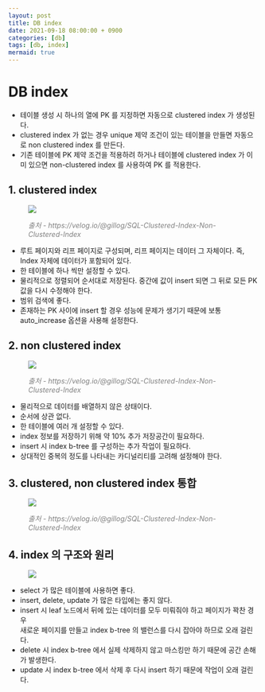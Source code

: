 ```yaml
---
layout: post
title: DB index
date: 2021-09-18 08:00:00 + 0900
categories: [db]
tags: [db, index]
mermaid: true
---
```

# DB index

- 테이블 생성 시 하나의 열에 PK 를 지정하면 자동으로 clustered index 가 생성된다.   
- clustered index 가 없는 경우 unique 제약 조건이 있는 테이블을 만들면 자동으로 non clustered index 를 만든다.   
- 기존 테이블에 PK 제약 조건을 적용하려 하거나 테이블에 clustered index 가 이미 있으면 non-clustered index 를 사용하여 PK 를 적용한다.


## 1. clustered index

<figure>
  <img src="https://user-images.githubusercontent.com/13375810/140846015-703db4f6-91ca-4f3b-9266-a2f2d5c324b4.jpg" />
  <p style="font-style: italic; color: gray;">출처 - https://velog.io/@gillog/SQL-Clustered-Index-Non-Clustered-Index</p>
</figure>

- 루트 페이지와 리프 페이지로 구성되며, 리프 페이지는 데이터 그 자체이다. 즉, Index 자체에 데이터가 포함되어 있다.
- 한 테이블에 하나 씩만 설정할 수 있다.
- 물리적으로 정렬되어 순서대로 저장된다. 중간에 값이 insert 되면 그 뒤로 모든 PK 값을 다시 수정해야 한다.
- 범위 검색에 좋다.
- 존재하는 PK 사이에 insert 할 경우 성능에 문제가 생기기 때문에 보통 auto_increase 옵션을 사용해 설정한다.

## 2. non clustered index 

<figure>
  <img src="https://user-images.githubusercontent.com/13375810/140846335-301d626a-3ac5-4d4b-9336-a8de6e52c2c4.jpg" />
  <p style="font-style: italic; color: gray;">출처 - https://velog.io/@gillog/SQL-Clustered-Index-Non-Clustered-Index</p>
</figure>

- 물리적으로 데이터를 배열하지 않은 상태이다.
- 순서에 상관 없다.
- 한 테이블에 여러 개 설정할 수 있다.
- index 정보를 저장하기 위해 약 10% 추가 저장공간이 필요하다.
- insert 시 index b-tree 를 구성하는 추가 작업이 필요하다.
- 상대적인 중복의 정도를 나타내는 카디널리티를 고려해 설정해야 한다.

## 3. clustered, non clustered index 통합
<figure>
  <img src="https://user-images.githubusercontent.com/13375810/140846506-b6ed0ea2-562e-40b9-b462-a81ec41fd9af.jpg" />
  <p style="font-style: italic; color: gray;">출처 - https://velog.io/@gillog/SQL-Clustered-Index-Non-Clustered-Index</p>
</figure>

## 4. index 의 구조와 원리

<figure>
  <img src="https://user-images.githubusercontent.com/13375810/133858610-21c8e965-0026-408e-90eb-cb40820e5811.png" />
</figure>

- select 가 많은 테이블에 사용하면 좋다.
- insert, delete, update 가 많은 타입에는 좋지 않다.
- insert 시 leaf 노드에서 뒤에 있는 데이터를 모두 미뤄줘야 하고 페이지가 꽉찬 경우   
새로운 페이지를 만들고 index b-tree 의 밸런스를 다시 잡아야 하므로 오래 걸린다.
- delete 시 index b-tree 에서 실제 삭제하지 않고 마스킹만 하기 때문에 공간 손해가 발생한다.
- update 시 index b-tree 에서 삭제 후 다시 insert 하기 때문에 작업이 오래 걸린다.